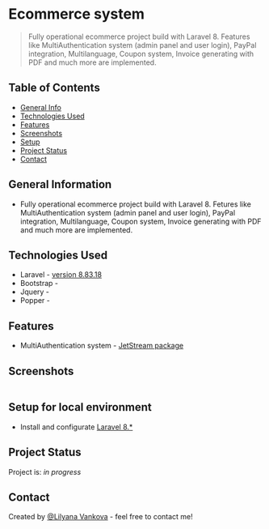 # Ecommerce system
> Fully operational ecommerce project build with Laravel 8. Features like MultiAuthentication system (admin panel and user login), PayPal integration, Multilanguage, Coupon system, Invoice generating with PDF and much more are implemented.


## Table of Contents
* [General Info](#general-information)
* [Technologies Used](#technologies-used)
* [Features](#features)
* [Screenshots](#screenshots)
* [Setup](#setup-for-local-environment)
* [Project Status](#project-status)
* [Contact](#contact)
<!-- * [License](#license) -->


## General Information
- Fully operational ecommerce project build with Laravel 8. Fetures like MultiAuthentication system (admin panel and user login), PayPal integration, Multilanguage, Coupon system, Invoice generating with PDF and much more are implemented.

## Technologies Used
- Laravel - [version 8.83.18](https://laravel.com/docs/8.x)
- Bootstrap - []()
- Jquery - []()
- Popper - []()


## Features
- MultiAuthentication system - [JetStream package](https://jetstream.laravel.com/2.x/introduction.html)


## Screenshots
![]()


## Setup for local environment
- Install and configurate [Laravel 8.*](https://laravel.com/docs/8.x)


## Project Status
Project is: _in progress_


## Contact
Created by [@Lilyana Vankova](https://github.com/Lilyah) - feel free to contact me!


<!-- Optional -->
<!-- ## License -->
<!-- This project is open source and available under the [... License](). -->

<!-- You don't have to include all sections - just the one's relevant to your project -->
